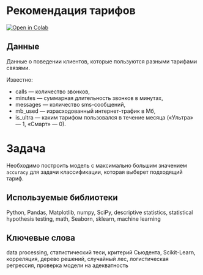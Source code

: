 # Рекомендация тарифов
[![Open in Colab](https://colab.research.google.com/assets/colab-badge.svg)](https://colab.research.google.com/github/valentinatihova/DS_projects/blob/main/classifying_profitable_plan_for_a_telecom_company/classifying_profitable_plan_for_a_telecom_company.ipynb)

## Данные
Данные о поведении клиентов, которые пользуются разными тарифами связями.

Известно:
- сalls — количество звонков,
- minutes — суммарная длительность звонков в минутах,
- messages — количество sms-сообщений,
- mb_used — израсходованный интернет-трафик в Мб,
- is_ultra — каким тарифом пользовался в течение месяца («Ультра» — 1, «Смарт» — 0).

# Задача
Необходимо построить модель с максимально большим значением `accuracy` для задачи классификации, которая выберет подходящий тариф.  

## Используемые библиотеки
Python, Pandas, Matplotlib, numpy, SciPy, descriptive statistics, statistical hypothesis testing, math, Seaborn, sklearn, machine learning

## Ключевые слова
data processing, статистический теси, критерий Сьюдента, Scikit-Learn, корреляция, дерево решений, случайный лес, логистическая регрессия, проверка модели на адекватность
